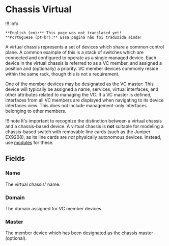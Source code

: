 # Chassis Virtual

!!! info

    **English (en):** This page was not translated yet!
    **Portuguese (pt-br):** Essa página não foi traduzida ainda!

A virtual chassis represents a set of devices which share a common control plane. A common example of this is a stack of switches which are connected and configured to operate as a single managed device. Each device in the virtual chassis is referred to as a VC member, and assigned a position and (optionally) a priority. VC member devices commonly reside within the same rack, though this is not a requirement.

One of the member devices may be designated as the VC master: This device will typically be assigned a name, services, virtual interfaces, and other attributes related to managing the VC.  If a VC master is defined, interfaces from all VC members are displayed when navigating to its device interfaces view. This does not include management-only interfaces belonging to other members.

!!! note
    It's important to recognize the distinction between a virtual chassis and a chassis-based device. A virtual chassis is **not** suitable for modeling a chassis-based switch with removable line cards (such as the Juniper EX9208), as its line cards are _not_ physically autonomous devices. Instead, use [modules](./module.md) for these.

## Fields

### Name

The virtual chassis' name.

### Domain

The domain assigned for VC member devices.

### Master

The member device which has been designated as the chassis master (optional).